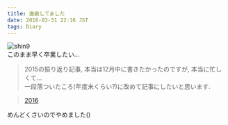 ```yaml
---
title: 進級してました
date: 2016-03-31 22:16 JST
tags: Diary
---
```


![shin9](https://lh3.googleusercontent.com/-hTIHoHf-J14/Vv0mrHMXdtI/AAAAAAAAF_A/7aOKabNcV1gbQtbmCPGThZ6g-Kq-4oeyACCo/s640-Ic42/IMG_3191.JPG)  
このまま早く卒業したい...

> 2015の振り返り記事, 本当は12月中に書きたかったのですが, 本当に忙しくて...  
一段落ついたころ(年度末くらい?)に改めて記事にしたいと思います.

> [2016](/blog/2016-01-01/2016-new-year-resolution/)

めんどくさいのでやめました()
